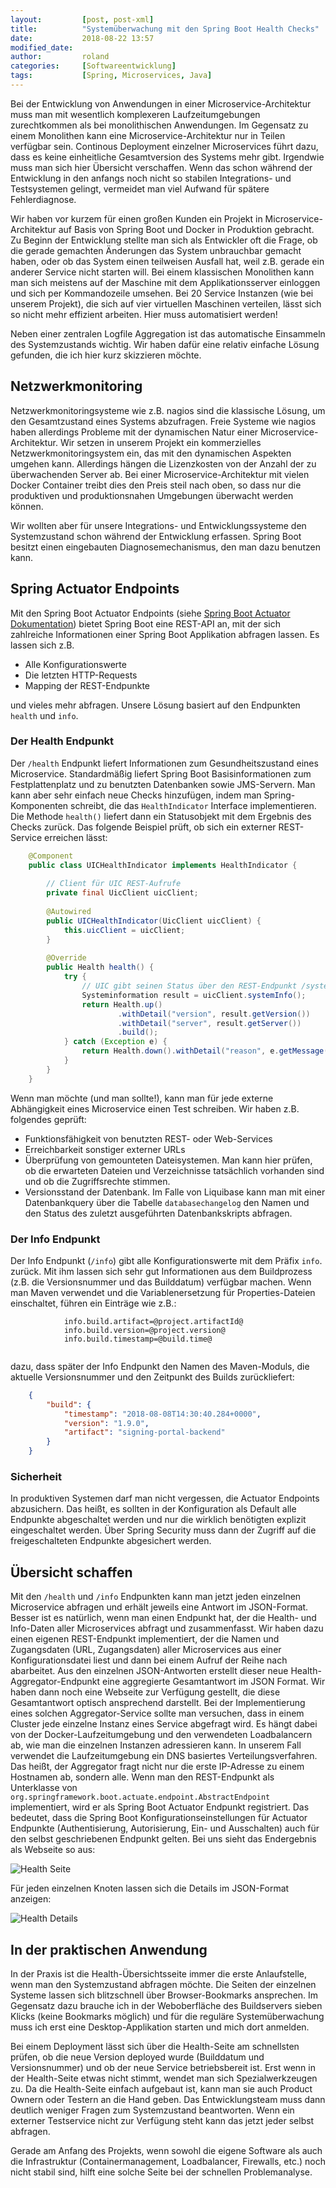 ```yaml
---
layout:         [post, post-xml]              
title:          "Systemüberwachung mit den Spring Boot Health Checks"
date:           2018-08-22 13:57
modified_date: 
author:         roland 
categories:     [Softwareentwicklung]
tags:           [Spring, Microservices, Java]
---
```


Bei der Entwicklung von Anwendungen in einer Microservice-Architektur  muss man mit wesentlich komplexeren 
Laufzeitumgebungen zurechtkommen als bei monolithischen Anwendungen. Im Gegensatz zu einem Monolithen
kann eine Microservice-Architektur nur in Teilen verfügbar sein. Continous Deployment einzelner Microservices
führt dazu, dass es keine einheitliche Gesamtversion des Systems mehr gibt. Irgendwie muss man sich hier
Übersicht verschaffen. Wenn das schon während der Entwicklung in den
anfangs noch nicht so stabilen Integrations- und Testsystemen gelingt, vermeidet man viel Aufwand für spätere Fehlerdiagnose.

Wir haben vor kurzem für einen großen Kunden ein Projekt in Microservice-Architektur auf Basis von Spring Boot und Docker
in Produktion gebracht. Zu Beginn der Entwicklung stellte man sich als Entwickler oft die Frage, ob 
die gerade gemachten Änderungen das System
unbrauchbar gemacht haben, oder ob das System einen teilweisen Ausfall hat, weil z.B. gerade ein anderer Service nicht 
starten will. Bei einem klassischen Monolithen kann man
sich meistens auf der Maschine mit dem Applikationsserver einloggen und sich per Kommandozeile umsehen. Bei 20
Service Instanzen (wie bei unserem Projekt), die sich auf vier virtuellen Maschinen verteilen, lässt sich so nicht 
mehr effizient arbeiten. Hier muss automatisiert werden!
 
Neben einer zentralen Logfile Aggregation ist das automatische Einsammeln des Systemzustands wichtig. 
Wir haben dafür eine relativ einfache Lösung gefunden, die ich hier kurz skizzieren möchte.

## Netzwerkmonitoring
Netzwerkmonitoringsysteme wie z.B. nagios sind die klassische Lösung, um den Gesamtzustand eines Systems abzufragen. Freie
Systeme wie nagios haben allerdings Probleme mit der dynamischen Natur einer Microservice-Architektur.
Wir setzen in unserem Projekt ein kommerzielles Netzwerkmonitoringsystem ein, das mit den dynamischen
Aspekten umgehen kann. Allerdings hängen die Lizenzkosten von der Anzahl der zu überwachenden Server ab. Bei einer 
Microservice-Architektur mit vielen Docker Container treibt dies den Preis steil nach oben, so dass nur die 
produktiven und produktionsnahen Umgebungen überwacht werden können. 

Wir wollten aber für unsere Integrations- und Entwicklungssysteme den Systemzustand schon während der Entwicklung 
erfassen. Spring Boot besitzt einen eingebauten Diagnosemechanismus, den man dazu benutzen kann.

	
## Spring Actuator Endpoints
 
Mit den Spring Boot Actuator Endpoints (siehe 
[Spring Boot Actuator Dokumentation](https://docs.spring.io/spring-boot/docs/2.0.4.RELEASE/reference/htmlsingle/#production-ready)) 
bietet Spring Boot
eine REST-API an, mit der sich zahlreiche Informationen einer Spring Boot Applikation abfragen lassen. Es lassen
sich z.B. 
- Alle Konfigurationswerte
- Die letzten HTTP-Requests
- Mapping der REST-Endpunkte

und vieles mehr abfragen.
Unsere Lösung basiert auf den Endpunkten `health` und `info`.  


### Der Health Endpunkt
Der `/health` Endpunkt liefert Informationen zum Gesundheitszustand eines Microservice. Standardmäßig liefert Spring 
Boot Basisinformationen zum Festplattenplatz und zu benutzten Datenbanken sowie JMS-Servern. Man kann aber sehr einfach neue 
Checks hinzufügen, indem man Spring-Komponenten schreibt, die das `HealthIndicator` Interface implementieren. Die Methode
`health()` liefert dann ein Statusobjekt mit dem Ergebnis des Checks zurück.
Das folgende Beispiel prüft, ob sich ein externer REST-Service erreichen lässt:
	
```java	
    @Component
    public class UICHealthIndicator implements HealthIndicator {
    
        // Client für UIC REST-Aufrufe
        private final UicClient uicClient;
    
        @Autowired
        public UICHealthIndicator(UicClient uicClient) {
            this.uicClient = uicClient;
        }
    
        @Override
        public Health health() {
            try {
                // UIC gibt seinen Status über den REST-Endpunkt /systemInfo Preis
                Systeminformation result = uicClient.systemInfo();
                return Health.up()
                        .withDetail("version", result.getVersion())
                        .withDetail("server", result.getServer())
                        .build();
            } catch (Exception e) { 
                return Health.down().withDetail("reason", e.getMessage()).build();
            }
        }
    }
```
Wenn man möchte (und man sollte!), kann man für jede externe Abhängigkeit eines Microservice einen Test schreiben.
 Wir haben z.B. folgendes geprüft:
- Funktionsfähigkeit von benutzten REST- oder Web-Services
- Erreichbarkeit sonstiger externer URLs
- Überprüfung von gemounteten Dateisystemen. Man kann hier prüfen, ob die erwarteten Dateien und Verzeichnisse tatsächlich 
vorhanden sind und ob die Zugriffsrechte stimmen.
- Versionsstand der Datenbank. Im Falle von Liquibase kann man mit einer Datenbankquery über die Tabelle `databasechangelog` 
den Namen und den Status des zuletzt ausgeführten Datenbankskripts abfragen.

### Der Info Endpunkt
Der Info Endpunkt (`/info`) gibt alle Konfigurationswerte mit dem Präfix `info`. zurück. Mit ihm lassen sich sehr
 gut Informationen aus dem Buildprozess (z.B. die Versionsnummer 
und das Builddatum) verfügbar machen. Wenn man Maven verwendet und die Variablenersetzung für Properties-Dateien
 einschaltet, führen ein Einträge wie z.B.:

```properties
            info.build.artifact=@project.artifactId@
            info.build.version=@project.version@
            info.build.timestamp=@build.time@
            
```
dazu, dass später der Info Endpunkt den Namen des Maven-Moduls, die aktuelle Versionsnummer
 und den Zeitpunkt des Builds zurückliefert:

```json	
    {
        "build": {
            "timestamp": "2018-08-08T14:30:40.284+0000",
            "version": "1.9.0",
            "artifact": "signing-portal-backend"
        }
    }
```

### Sicherheit
In produktiven Systemen darf man nicht vergessen, die Actuator Endpoints abzusichern. Das heißt, es sollten in der
Konfiguration als Default alle Endpunkte abgeschaltet werden und nur die wirklich benötigten explizit eingeschaltet
werden. Über Spring Security muss dann der Zugriff auf die freigeschalteten Endpunkte abgesichert werden.

	
## Übersicht schaffen
Mit den `/health` und `/info` Endpunkten kann man jetzt jeden einzelnen Microservice abfragen
 und erhält jeweils eine Antwort im JSON-Format. Besser ist es natürlich, 
wenn man einen Endpunkt hat, der die Health- und Info-Daten aller Microservices
 abfragt und zusammenfasst. Wir haben dazu einen eigenen REST-Endpunkt 
implementiert, der die Namen und Zugangsdaten (URL, Zugangsdaten) 
aller Microservices aus einer Konfigurationsdatei liest und dann bei einem Aufruf 
der Reihe nach abarbeitet. Aus den einzelnen JSON-Antworten erstellt dieser neue
 Health-Aggregator-Endpunkt eine aggregierte Gesamtantwort im JSON Format. Wir haben dann noch
eine Webseite zur Verfügung gestellt, die diese Gesamtantwort optisch ansprechend darstellt.
Bei der Implementierung eines solchen Aggregator-Service sollte man versuchen,
 dass in einem Cluster jede einzelne Instanz eines Service abgefragt wird. Es hängt dabei
von der Docker-Laufzeitumgebung und den verwendeten Loadbalancern ab, wie man die 
einzelnen Instanzen adressieren kann. In unserem Fall verwendet die Laufzeitumgebung
ein DNS basiertes Verteilungsverfahren. Das heißt, der Aggregator fragt nicht nur die erste IP-Adresse
 zu einem Hostnamen ab, sondern alle.
Wenn man den REST-Endpunkt als Unterklasse von 
`org.springframework.boot.actuate.endpoint.AbstractEndpoint` implementiert, wird er als Spring Boot Actuator 
Endpunkt registriert. Das bedeutet, dass die Spring Boot Konfigurationseinstellungen 
für Actuator Endpunkte (Authentisierung, Autorisierung, Ein- und Ausschalten) auch
für den selbst geschriebenen Endpunkt gelten.
Bei uns sieht das Endergebnis als Webseite so aus:

![Health Seite](/assets/images/posts/Systemueberwachung-mit-Spring-Boot-HealthChecks/health.png)

Für jeden einzelnen Knoten lassen sich die Details im JSON-Format anzeigen:

![Health Details](/assets/images/posts/Systemueberwachung-mit-Spring-Boot-HealthChecks/health_detail.png) 

## In der praktischen Anwendung
In der Praxis ist die Health-Übersichtsseite immer die erste Anlaufstelle, 
wenn man den Systemzustand abfragen möchte. Die 
Seiten der einzelnen Systeme lassen sich blitzschnell über Browser-Bookmarks
 ansprechen. Im Gegensatz dazu brauche ich in der Weboberfläche 
des Buildservers sieben Klicks (keine Bookmarks möglich) und für die reguläre
 Systemüberwachung muss ich erst eine Desktop-Applikation
starten und mich dort anmelden.

Bei einem Deployment lässt sich über die
 Health-Seite am schnellsten prüfen, ob die neue 
Version deployed wurde (Builddatum und Versionsnummer) und ob 
der neue Service betriebsbereit ist. Erst wenn in der 
Health-Seite etwas nicht stimmt, wendet man sich Spezialwerkzeugen zu. 
Da die Health-Seite einfach aufgebaut ist, kann man sie auch Product Ownern 
oder Testern an die Hand geben. Das
Entwicklungsteam muss dann deutlich weniger Fragen zum Systemzustand
 beantworten. Wenn ein externer Testservice nicht 
zur Verfügung steht kann das jetzt jeder selbst abfragen.  

Gerade am Anfang des Projekts, wenn sowohl die eigene Software als auch
 die Infrastruktur (Containermanagement, Loadbalancer, 
Firewalls, etc.) noch nicht stabil sind, hilft eine solche Seite bei
 der schnellen Problemanalyse.
 
 
